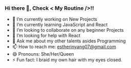 ### Hi there 👋, Check < My Routine />!!
- 🔭 I’m currently working on New Projects
- 🌱 I’m currently learning JavaScript and React
- 👯 I’m looking to collaborate on any beginner Projects
- 🤔 I’m looking for help with React
- 💬 Ask me about my other talents asides Programming
- 📫 How to reach me: estherinyang07@gmail.com
- 😄 Pronouns: She/Her/Queen
- ⚡ Fun fact: I braid my own hair with my eyes closed.






<!--
**Esther-Inyang/Esther-Inyang** is a ✨ _special_ ✨ repository because its `README.md` (this file) appears on your GitHub profile.

Here are some ideas to get you started:

- 🔭 I’m currently working on New Projects
- 🌱 I’m currently learning JavaScript and React
- 👯 I’m looking to collaborate on any beginner Projects
- 🤔 I’m looking for help with React
- 💬 Ask me about my other talents asides Programming
- 📫 How to reach me: estherinyang07@gmail.com
- 😄 Pronouns: She/Her
- ⚡ Fun fact: I braid my own hair often with my eyes closed.
-->
